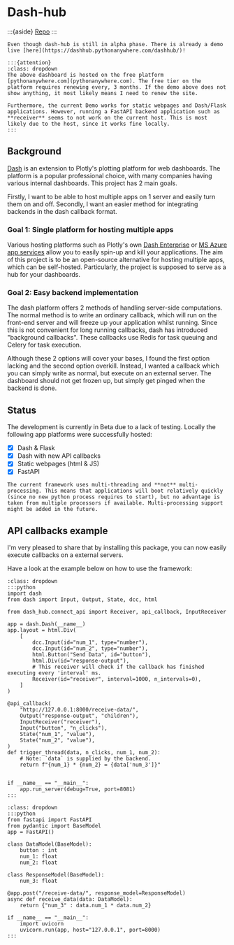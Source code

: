 # Dash-hub
:::{aside}
[Repo](https://github.com/IansGithubAcc/dash-hub)
:::
```{hint} Tip
Even though dash-hub is still in alpha phase. There is already a demo live [here](https://dashhub.pythonanywhere.com/dashhub/)!

:::{attention}
:class: dropdown
The above dashboard is hosted on the free platform [pythonanywhere.com](pythonanywhere.com). The free tier on the platform requires renewing every, 3 months. If the demo above does not show anything, it most likely means I need to renew the site.

Furthermore, the current Demo works for static webpages and Dash/Flask applications. However, running a FastAPI backend application such as **receiver** seems to not work on the current host. This is most likely due to the host, since it works fine locally.
:::
```

## Background
[Dash](https://dash.plotly.com/) is an extension to Plotly's plotting platform for web dashboards. The platform is a popular professional choice, with many companies having various internal dashboards. This project has 2 main goals. 

Firstly, I want to be able to host multiple apps on 1 server and easily turn them on and off. Secondly, I want an easier method for integrating backends in the dash callback format.

### Goal 1: Single platform for hosting multiple apps
Various hosting platforms such as Plotly's own [Dash Enterprise](https://plotly.com/dash/) or [MS Azure app services](https://azure.microsoft.com/en-us/products/app-service) allow you to easily spin-up and kill your applications. The aim of this project is to be an open-source alternative for hosting multiple apps, which can be self-hosted. Particularly, the project is supposed to serve as a hub for your dashboards.

### Goal 2: Easy backend implementation
The dash platform offers 2 methods of handling server-side computations. The normal method is to write an ordinary callback, which will run on the front-end server and will freeze up your application whilst running. Since this is not convenient for long running callbacks, dash has introduced "background callbacks". These callbacks use Redis for task queuing and Celery for task execution.

Although these 2 options will cover your bases, I found the first option lacking and the second option overkill. Instead, I wanted a callback which you can simply write as normal, but execute on an external server. The dashboard should not get frozen up, but simply get pinged when the backend is done.

## Status
The development is currently in Beta due to a lack of testing.
Locally the following app platforms were successfully hosted:
- [x] Dash & Flask
- [x] Dash with new API callbacks
- [x] Static webpages (html & JS)
- [x] FastAPI

```{note}
The current framework uses multi-threading and **not** multi-processing. This means that applications will boot relatively quickly (since no new python process requires to start), but no advantage is taken from multiple processors if available. Multi-processing support might be added in the future.
```

## API callbacks example
I'm very pleased to share that by installing this package, you can now easily execute callbacks on a external servers.

Have a look at the example below on how to use the framework: 

```{tip} Example: Dash application with API callback
:class: dropdown
:::python
import dash
from dash import Input, Output, State, dcc, html

from dash_hub.connect_api import Receiver, api_callback, InputReceiver

app = dash.Dash(__name__)
app.layout = html.Div(
    [
        dcc.Input(id="num_1", type="number"),
        dcc.Input(id="num_2", type="number"),
        html.Button("Send Data", id="button"),
        html.Div(id="response-output"),
        # This receiver will check if the callback has finished executing every 'interval' ms.
        Receiver(id="receiver", interval=1000, n_intervals=0),
    ]
)

@api_callback(
    "http://127.0.0.1:8000/receive-data/",
    Output("response-output", "children"),
    InputReceiver("receiver"),
    Input("button", "n_clicks"),
    State("num_1", "value"),
    State("num_2", "value"),
)
def trigger_thread(data, n_clicks, num_1, num_2):
    # Note: `data` is supplied by the backend.
    return f"{num_1} * {num_2} = {data['num_3']}"


if __name__ == "__main__":
    app.run_server(debug=True, port=8081)
:::
```

```{tip} Example: FastAPI backend
:class: dropdown
:::python
from fastapi import FastAPI
from pydantic import BaseModel
app = FastAPI()

class DataModel(BaseModel):
    button : int
    num_1: float
    num_2: float

class ResponseModel(BaseModel):
    num_3: float

@app.post("/receive-data/", response_model=ResponseModel)
async def receive_data(data: DataModel):
    return {"num_3" : data.num_1 * data.num_2}

if __name__ == "__main__":
    import uvicorn
    uvicorn.run(app, host="127.0.0.1", port=8000)
:::